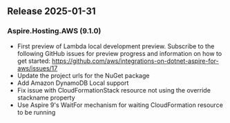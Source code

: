 ## Release 2025-01-31

### Aspire.Hosting.AWS (9.1.0)
* First preview of Lambda local development preview. Subscribe to the following GitHub issues for preview progress and information on how to get started: https://github.com/aws/integrations-on-dotnet-aspire-for-aws/issues/17
* Update the project urls for the NuGet package
* Add Amazon DynamoDB Local support
* Fix issue with CloudFormationStack resource not using the override stackname property
* Use Aspire 9's WaitFor mechanism for waiting CloudFormation resource to be running
